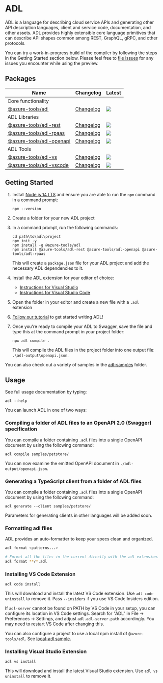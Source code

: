 # ADL

ADL is a language for describing cloud service APIs and generating other API
description languages, client and service code, documentation, and other assets.
ADL provides highly extensible core language primitives that can describe API
shapes common among REST, GraphQL, gRPC, and other protocols.

You can try a work-in-progress build of the compiler by following the steps in
the Getting Started section below. Please feel free to [file
issues](https://github.com/Azure/adl/issues) for any issues you encounter while
using the preview.

## Packages

| Name                                        | Changelog                    | Latest                                                     |
| ------------------------------------------- | ---------------------------- | ---------------------------------------------------------- |
| Core functionality                          |
| [@azure-tools/adl][adl_src]                 | [Changelog][adl_chg]         | ![](https://img.shields.io/npm/v/@azure-tools/adl)         |
| ADL Libraries                               |
| [@azure-tools/adl-rest][adl-rest_src]       | [Changelog][adl-rest_chg]    | ![](https://img.shields.io/npm/v/@azure-tools/adl-rest)    |
| [@azure-tools/adl-rpaas][adl-rpaas_src]     | [Changelog][adl-rpaas_chg]   | ![](https://img.shields.io/npm/v/@azure-tools/adl-rpaas)   |
| [@azure-tools/adl-openapi][adl-openapi_src] | [Changelog][adl-openapi_chg] | ![](https://img.shields.io/npm/v/@azure-tools/adl-openapi) |
| ADL Tools                                   |
| [@azure-tools/adl-vs][adl-vs_src]           | [Changelog][adl-vs_chg]      | ![](https://img.shields.io/npm/v/@azure-tools/adl-vs)      |
| [@azure-tools/adl-vscode][adl-vscode_src]   | [Changelog][adl-vscode_chg]  | ![](https://img.shields.io/npm/v/adl-vscode)               |

[adl_src]: packages/adl
[adl_chg]: packages/adl/CHANGELOG.md
[adl-rest_src]: packages/adl-rest
[adl-rest_chg]: packages/adl-rest/CHANGELOG.md
[adl-rpaas_src]: packages/adl-rpaas
[adl-rpaas_chg]: packages/adl-rpaas/CHANGELOG.md
[adl-openapi_src]: packages/adl-openapi
[adl-openapi_chg]: packages/adl-openapi/CHANGELOG.md
[adl-vs_src]: packages/adl-vs
[adl-vs_chg]: packages/adl-vs/CHANGELOG.md
[adl-vscode_src]: packages/adl-vscode
[adl-vscode_chg]: packages/adl-vscode/CHANGELOG.md

## Getting Started

1. Install [Node.js 14 LTS](https://nodejs.org/en/download/) and ensure you are able to run the `npm` command in a command prompt:

   ```
   npm --version
   ```

2. Create a folder for your new ADL project

3. In a command prompt, run the following commands:

   ```
   cd path\to\adl\project
   npm init -y
   npm install -g @azure-tools/adl
   npm install @azure-tools/adl-rest @azure-tools/adl-openapi @azure-tools/adl-rpaas
   ```

   This will create a `package.json` file for your ADL project and add the necessary ADL dependencies to it.

4. Install the ADL extension for your editor of choice:

   - [Instructions for Visual Studio](#installing-visual-studio-extension)
   - [Instructions for Visual Studio Code](#installing-vs-code-extension)

5. Open the folder in your editor and create a new file with a `.adl` extension

6. [Follow our tutorial](docs/tutorial.md) to get started writing ADL!

7. Once you're ready to compile your ADL to Swagger, save the file and type this at the command prompt in your project folder:

   ```
   npx adl compile .
   ```

   This will compile the ADL files in the project folder into one output file: `.\adl-output\openapi.json`.

You can also check out a variety of samples in the [adl-samples](packages/adl-samples/) folder.

## Usage

See full usage documentation by typing:

```
adl --help
```

You can launch ADL in one of two ways:

### Compiling a folder of ADL files to an OpenAPI 2.0 (Swagger) specification

You can compile a folder containing `.adl` files into a single OpenAPI document by
using the following command:

```
adl compile samples/petstore/
```

You can now examine the emitted OpenAPI document in `./adl-output/openapi.json`.

### Generating a TypeScript client from a folder of ADL files

You can compile a folder containing `.adl` files into a single OpenAPI document by
using the following command:

```
adl generate --client samples/petstore/
```

Parameters for generating clients in other languages will be added soon.

### Formatting adl files

ADL provides an auto-formatter to keep your specs clean and organized.

```bash
adl format <patterns...>

# Format all the files in the current directly with the adl extension.
adl format **/*.adl
```

### Installing VS Code Extension

```
adl code install
```

This will download and install the latest VS Code extension. Use `adl code uninstall` to remove it. Pass `--insiders` if you use VS Code Insiders edition.

If `adl-server` cannot be found on PATH by VS Code in your setup, you can
configure its location in VS Code settings. Search for "ADL" in File ->
Preferences -> Settings, and adjust `adl.adl-server.path` accordingly. You may
need to restart VS Code after changing this.

You can also configure a project to use a local npm install of
`@azure-tools/adl`. See [local-adl sample](packages/adl/samples/local-adl).

### Installing Visual Studio Extension

```
adl vs install
```

This will download and install the latest Visual Studio extension. Use `adl vs uninstall` to remove it.
